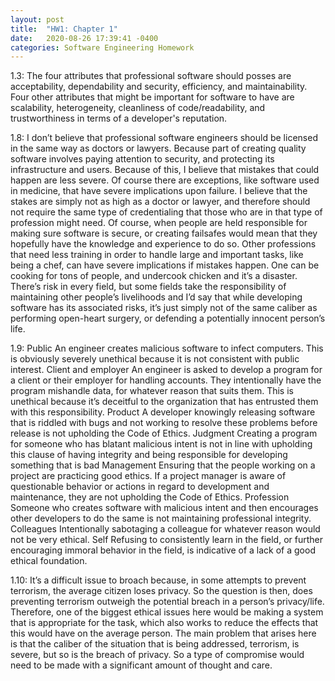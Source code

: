 ```yaml
---
layout: post
title:  "HW1: Chapter 1"
date:   2020-08-26 17:39:41 -0400
categories: Software Engineering Homework
---
```

1.3:
The four attributes that professional software should posses are acceptability, dependability and security, efficiency, and maintainability. Four other attributes that might be important for software to have are scalability, heterogeneity, cleanliness of code/readability, and trustworthiness in terms of a developer's reputation.



1.8:
I don’t believe that professional software engineers should be licensed in the same way as doctors or lawyers. Because part of creating quality software involves paying attention to security, and protecting its infrastructure and users. Because of this, I believe that mistakes that could happen are less severe. Of course there are exceptions, like software used in medicine, that have severe implications upon failure. I believe that the stakes are simply not as high as a doctor or lawyer, and therefore should not require the same type of credentialing that those who are in that type of profession might need. Of course, when people are held responsible for making sure software is secure, or creating failsafes would mean that they hopefully have the knowledge and experience to do so. Other professions that need less training in order to handle large and important tasks, like being a chef, can have severe implications if mistakes happen. One can be cooking for tons of people, and undercook chicken and it’s a disaster. There’s risk in every field, but some fields take the responsibility of maintaining other people’s livelihoods and I’d say that while developing software has its associated risks, it’s just simply not of the same caliber as performing open-heart surgery, or defending a potentially innocent person’s life.




1.9:
Public
  An engineer creates malicious software to infect computers. This is obviously severely unethical because it is not consistent with public interest.
Client and employer
  An engineer is asked to develop a program for a client or their employer for handling accounts. They intentionally have the program mishandle data, for whatever reason that suits them. This is unethical because it’s deceitful to the organization that has entrusted them with this responsibility.
Product
  A developer knowingly releasing software that is riddled with bugs and not working to resolve these problems before release is not upholding the Code of Ethics.
Judgment
  Creating a program for someone who has blatant malicious intent is not in line with upholding this clause of having integrity and being responsible for developing something that is bad
Management
  Ensuring that the people working on a project are practicing good ethics. If a project manager is aware of questionable behavior or actions in regard to development and maintenance, they are not upholding the Code of Ethics.
Profession
  Someone who creates software with malicious intent and then encourages other developers to do the same is not maintaining professional integrity.
Colleagues
  Intentionally sabotaging a colleague for whatever reason would not be very ethical.
Self
  Refusing to consistently learn in the field, or further encouraging immoral behavior in the field, is indicative of a lack of a good ethical foundation.


1.10:
It’s a difficult issue to broach because, in some attempts to prevent terrorism, the average citizen loses privacy. So the question is then, does preventing terrorism outweigh the potential breach in a person’s privacy/life. Therefore, one of the biggest ethical issues here would be making a system that is appropriate for the task, which also works to reduce the effects that this would have on the average person. The main problem that arises here is that the caliber of the situation that is being addressed, terrorism, is severe, but so is the breach of privacy. So a type of compromise would need to be made with a significant amount of thought and care. 
